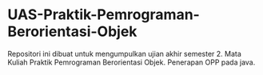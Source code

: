 # UAS-Praktik-Pemrograman-Berorientasi-Objek
Repositori ini dibuat untuk mengumpulkan ujian akhir semester 2. Mata Kuliah Praktik Pemrograman Berorientasi Objek. Penerapan OPP pada java. 
